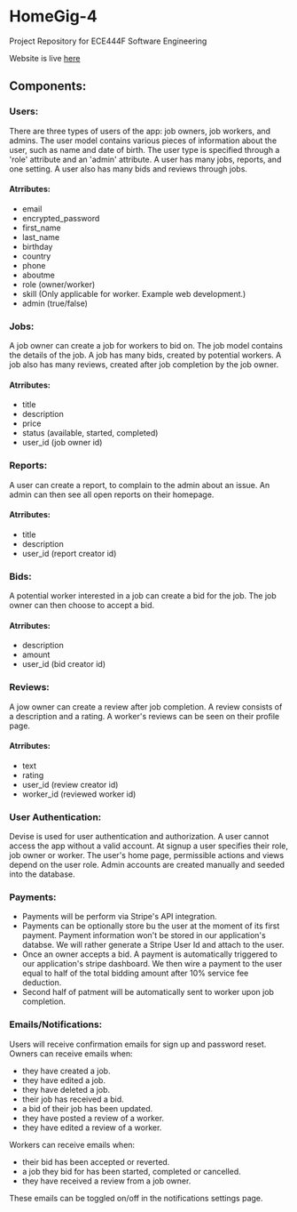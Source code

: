 # HomeGig-4
Project Repository for ECE444F Software Engineering 

Website is live [here](https://home-gig-4.herokuapp.com)

## Components:

  ### Users:
  There are three types of users of the app: job owners, job workers, and admins. The user model contains various pieces of   information about the user, such as name and date of birth. The user type is specified through a 'role' attribute and an     'admin' attribute. A user has many jobs, reports, and one setting. A user also has many bids and reviews through jobs.
  
   #### Atrributes:
   * email
   * encrypted_password
   * first_name
   * last_name
   * birthday
   * country
   * phone
   * aboutme
   * role (owner/worker)
   * skill (Only applicable for worker. Example web development.)
   * admin (true/false)

  ### Jobs:
  A job owner can create a job for workers to bid on. The job model contains the details of the job. A job has many bids,     created by potential workers. A job also has many reviews, created after job completion by the job owner.

   #### Atrributes:
   * title
   * description
   * price
   * status (available, started, completed)
   * user_id (job owner id)
  
  ### Reports:
  A user can create a report, to complain to the admin about an issue. An admin can then see all open reports on their         homepage.

   #### Atrributes:
   * title
   * description
   * user_id (report creator id)
  
  ### Bids:
  A potential worker interested in a job can create a bid for the job. The job owner can then choose to accept a bid.

   #### Atrributes:
   * description
   * amount
   * user_id (bid creator id)
   
  ### Reviews:
  A jow owner can create a review after job completion. A review consists of a description and a rating. A worker's reviews   can be seen on their profile page.

   #### Atrributes:
   * text
   * rating
   * user_id (review creator id)
   * worker_id (reviewed worker id)
   

  ### User Authentication:
  Devise is used for user authentication and authorization. A user cannot access the app without a valid account. At signup   a user specifies their role, job owner or worker. The user's home page, permissible actions and views depend on the user     role. Admin accounts are created manually and seeded into the database.

  ### Payments:
  * Payments will be perform via Stripe's API integration.
  * Payments can be optionally store bu the user at the moment of its first payment. Payment information won't be stored in our application's databse. We will rather generate a Stripe User Id and attach to the user.
  * Once an owner accepts a bid. A payment is automatically triggered to our application's stripe dashboard. We then wire a payment to the user equal to half of the total bidding amount after 10% service fee deduction.
  * Second half of patment will be automatically sent to worker upon job completion.
  
  ### Emails/Notifications:
  Users will receive confirmation emails for sign up and password reset.  
  Owners can receive emails when:  
   * they have created a job.
   * they have edited a job.
   * they have deleted a job.
   * their job has received a bid.
   * a bid of their job has been updated.
   * they have posted a review of a worker.
   * they have edited a review of a worker.  
  
  Workers can receive emails when:  
   * their bid has been accepted or reverted.
   * a job they bid for has been started, completed or cancelled.
   * they have received a review from a job owner.

   These emails can be toggled on/off in the notifications settings page. 









